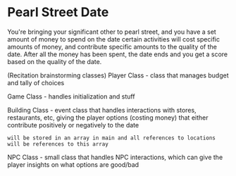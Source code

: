 # Pearl Street Date

You're bringing your significant other to pearl street, and you have a set amount of money to spend on the date
certain activities will cost specific amounts of money, and contribute specific amounts to the quality of the date.
After all the money has been spent, the date ends and you get a score based on the quality of the date.

(Recitation brainstorming classes)
Player Class - class that manages budget and tally of choices


Game Class - handles initialization and stuff


Building Class - event class that handles interactions with stores, restaurants, etc, giving the player options (costing money) that either contribute positively or negatively to the date

    will be stored in an array in main and all references to locations will be references to this array


NPC Class - small class that handles NPC interactions, which can give the player insights on what options are good/bad
